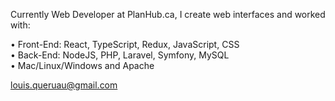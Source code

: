 Currently Web Developer at PlanHub.ca, I create web interfaces and worked with: 

  • Front-End: React, TypeScript, Redux, JavaScript, CSS   
  • Back-End: NodeJS, PHP, Laravel, Symfony, MySQL     
  • Mac/Linux/Windows and Apache   
 

louis.queruau@gmail.com 
